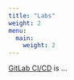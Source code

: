 ```yaml
---
title: "Labs"
weight: 2
menu:
  main:
    weight: 2
---
```


[GitLab CI/CD](https://docs.gitlab.com/ee/ci/) is ...

<!--

TODO

* [ ] basic GitLab CI/CD bli bla blu

-->
